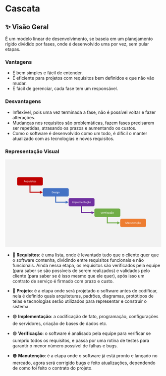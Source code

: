 # Cascata

## ✨ Visão Geral
É um modelo linear de desenvolvimento, se baseia em um planejamento rígido dividido por fases, onde é desenvolvido uma por vez, sem pular etapas.

### Vantagens
- É bem simples e fácil de entender.
- É eficiente para projetos com requisitos bem definidos e que não vão mudar.
- É fácil de gerenciar, cada fase tem um responsável.

### Desvantagens
- Inflexível, pois uma vez terminada a fase, não é possível voltar e fazer alterações.
- Mudanças nos requisitos são problemáticas, fazem fases precisarem ser repetidas, atrasando os prazos e aumentando os custos.
- Como o software é desenvolvido como um todo, é difícil o manter atualizado com as tecnologias e novos requisitos.

### Representação Visual
<img src="cascata.png" width="600" />

- 🔴 **Requisitos**: é uma lista, onde é levantado tudo que o cliente quer que o software contenha, dividindo entre requisitos funcionais e não funcionais. Ainda nessa etapa, os requisitos são verificados pela equipe (para saber se são possíveis de serem realizados) e validados pelo cliente (para saber se é isso mesmo que ele quer), após isso um contrato de serviço é firmado com prazo e custo.

- 🔵 **Projeto**: é a etapa onde será projetado o software antes de codificar, nela é definido quais arquiteturas, padrões, diagramas, protótipos de telas e tecnologias serão utilizados para representar e construir o sistema.

- 🟣 **Implementação**: a codificação de fato, programação, configurações de servidores, criação de bases de dados etc.

- 🟢 **Verificação**: o software é analisado pela equipe para verificar se cumpriu todos os requisitos, e passa por uma rotina de testes para garantir o menor número possível de falhas e bugs.

- 🟠 **Manutenção**: é a etapa onde o software já está pronto e lançado no mercado, agora será corrigido bugs e feito atualizações, dependendo de como foi feito o contrato do projeto.
